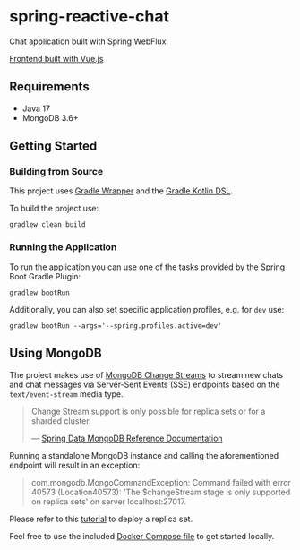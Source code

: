 # spring-reactive-chat

Chat application built with Spring WebFlux

[Frontend built with Vue.js](https://github.com/nireinhard/VueChat)

## Requirements

- Java 17
- MongoDB 3.6+

## Getting Started

### Building from Source

This project uses [Gradle Wrapper](https://docs.gradle.org/current/userguide/gradle_wrapper.html) and the [Gradle Kotlin DSL](https://docs.gradle.org/current/userguide/kotlin_dsl.html).

To build the project use:

```Shell
gradlew clean build
```

### Running the Application

To run the application you can use one of the tasks provided by the Spring Boot Gradle Plugin:

```Shell
gradlew bootRun
```

Additionally, you can also set specific application profiles, e.g. for `dev` use:

```Shell
gradlew bootRun --args='--spring.profiles.active=dev'
```

## Using MongoDB

The project makes use of [MongoDB Change Streams](https://www.mongodb.com/docs/manual/changeStreams/) to stream new chats and chat messages via Server-Sent Events (SSE) endpoints based on the `text/event-stream` media type.

> Change Stream support is only possible for replica sets or for a sharded cluster.
>
> &mdash; [Spring Data MongoDB Reference Documentation](https://docs.spring.io/spring-data/mongodb/docs/3.3.3/reference/html/#change-streams)

Running a standalone MongoDB instance and calling the aforementioned endpoint will result in an exception:

> com.mongodb.MongoCommandException: Command failed with error 40573 (Location40573): 'The $changeStream stage is only supported on replica sets' on server localhost:27017.

Please refer to this [tutorial](https://www.mongodb.com/docs/manual/tutorial/deploy-replica-set/) to deploy a replica set.

Feel free to use the included [Docker Compose file](docker-compose.yml) to get started locally.
